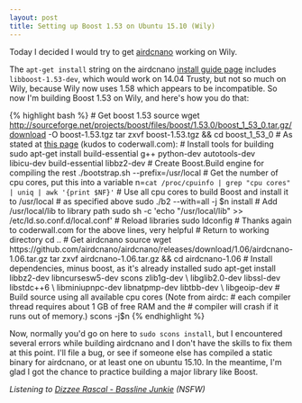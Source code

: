 ```yaml
---
layout: post
title: Setting up Boost 1.53 on Ubuntu 15.10 (Wily)
---
```


Today I decided I would try to get [airdcnano](https://github.com/airdcnano/airdcnano) working on Wily.

The `apt-get install` string on the airdcnano [install guide page](http://www.airdcpp.net/nano-guide) includes `libboost-1.53-dev`, which would work on 14.04 Trusty, but not so much on Wily, because Wily now uses 1.58 which appears to be incompatible. So now I'm building Boost 1.53 on Wily, and here's how you do that:

{% highlight bash %}
    # Get boost 1.53 source
    wget http://sourceforge.net/projects/boost/files/boost/1.53.0/boost_1_53_0.tar.gz/download -O boost-1.53.tgz
    tar zxvf boost-1.53.tgz && cd boost_1_53_0
    # As stated at [this page](https://coderwall.com/p/0atfug/installing-boost-1-55-from-source-on-ubuntu-12-04) (kudos to coderwall.com):
    # Install tools for building
    sudo apt-get install build-essential g++ python-dev autotools-dev \
                         libicu-dev build-essential libbz2-dev
    # Create Boost.Build engine for compiling the rest
    ./bootstrap.sh --prefix=/usr/local
    # Get the number of cpu cores, put this into a variable
    n=`cat /proc/cpuinfo | grep "cpu cores" | uniq | awk '{print $NF}'`
    # Use all cpu cores to build Boost and install it to /usr/local
    # as specified above
    sudo ./b2 --with=all -j $n install
    # Add /usr/local/lib to library path
    sudo sh -c 'echo "/usr/local/lib" >> /etc/ld.so.conf.d/local.conf'
    # Reload libraries
    sudo ldconfig
    # Thanks again to coderwall.com for the above lines, very helpful
    # Return to working directory
    cd ..
    # Get airdcnano source
    wget https://github.com/airdcnano/airdcnano/releases/download/1.06/airdcnano-1.06.tar.gz
    tar zxvf airdcnano-1.06.tar.gz && cd airdcnano-1.06
    # Install dependencies, minus boost, as it's already installed
    sudo apt-get install libbz2-dev libncursesw5-dev scons zlib1g-dev \
                         libglib2.0-dev libssl-dev libstdc++6 \
                         libminiupnpc-dev libnatpmp-dev libtbb-dev \
                         libgeoip-dev
    # Build source using all available cpu cores (Note from airdc:
    # each compiler thread requires about 1 GB of free RAM and the
    # compiler will crash if it runs out of memory.)
    scons -j$n
{% endhighlight %}

Now, normally you'd go on here to `sudo scons install`, but I encountered several errors while building airdcnano and I don't have the skills to fix them at this point. I'll file a bug, or see if someone else has compiled a static binary for airdcnano, or at least one on ubuntu 15.10. In the meantime, I'm glad I got the chance to practice building a major library like Boost.

*Listening to [Dizzee Rascal - Bassline Junkie](https://www.youtube.com/watch?v=D1gl46hh3sQ) (NSFW)*
